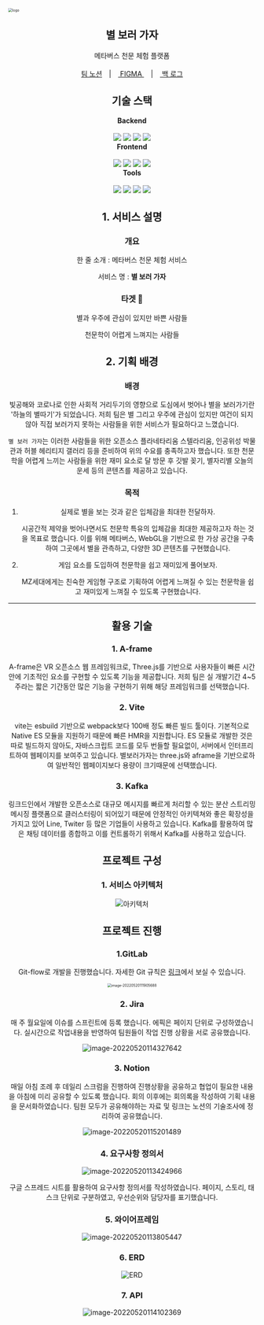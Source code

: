 <img src="README.assets/logo.png" alt="logo" style="zoom: 50%;" />

<center>

## <center>별 보러 가자</center>

<center>메타버스 천문 체험 플랫폼</center>
<br>
<center><a href="https://www.notion.so/haeinpark/SSAFY-be109d4349604666b99b90c74158cd8e">팀 노션</a>　|　<a href="https://www.figma.com/file/gT8h8FPEXTNB7b1F1sRqHK/%EB%B3%84%EB%B3%B4%EB%9F%AC%EA%B0%80%EC%9E%90?node-id=0%3A1"> FIGMA </a>　|　<a href="https://docs.google.com/spreadsheets/d/1pjDT7OodQxBNo8Usj1N_JDam9GTGSz1guHb6KDOD1Sw/edit#gid=0"> 백 로그</a></center>



## <center>기술 스택</center>

<center><b>Backend</b></center>
<br>
<img src="https://img.shields.io/badge/Spring Boot-6DB33F?style=for-the-badge&logo=Spring Boot&logoColor=white">    
<img src="https://img.shields.io/badge/Apach Kafka-231F20?style=for-the-badge&logo=Apache Kafka&logoColor=white">
<img src="https://img.shields.io/badge/Redis-DC382D?style=for-the-badge&logo=Redis&logoColor=white">
<img src="https://img.shields.io/badge/MySQL-4479A1?style=for-the-badge&logo=MySQL&logoColor=white">


<br>
<center><b>Frontend</b></center>
<br>
<img src="https://img.shields.io/badge/React-61DAFB?style=for-the-badge&logo=React&logoColor=white"> 
<img src="https://img.shields.io/badge/Vite-646CFF?style=for-the-badge&logo=Vite&logoColor=white"> 
<img src="https://img.shields.io/badge/AFrame-EF2D5E?style=for-the-badge&logo=A-Frame&logoColor=white"> 
<img src="https://img.shields.io/badge/Three.js-000000?style=for-the-badge&logo=Three.js&logoColor=white">


<br>
<center><b>Tools</b></center>
<br>
<img src="https://img.shields.io/badge/Notion-001234?style=for-the-badge&logo=Notion&logoColor=white">
<img src="https://img.shields.io/badge/MatterMost-0058CC?style=for-the-badge&logo=MatterMost&logoColor=white">
<img src="https://img.shields.io/badge/Gitlab-FC6D26?style=for-the-badge&logo=Gitlab&logoColor=white">
<img src="https://img.shields.io/badge/Jira-0052CC?style=for-the-badge&logo=Jira&logoColor=white">



 ## **1. 서비스 설명**

 ### 개요

 한 줄 소개 : 메타버스 천문 체험 서비스

 서비스 명 : **별 보러 가자**



 ### **타겟 🎯**

별과 우주에 관심이 있지만 바쁜 사람들

천문학이 어렵게 느껴지는 사람들





## 2. 기획 배경

### 배경

빛공해와 코로나로 인한 사회적 거리두기의 영향으로 도심에서 벗어나 별을 보러가기란 '하늘의 별따기'가 되었습니다. 저희 팀은 별 그리고 우주에 관심이 있지만 여건이 되지 않아 직접 보러가지 못하는 사람들을 위한 서비스가 필요하다고 느꼈습니다.

`별 보러 가자`는 이러한 사람들을 위한 오픈소스 플라네타리움 스텔라리움, 인공위성 박물관과 허블 헤리티지 갤러리 등을 준비하여 위의 수요를 충족하고자 했습니다. 또한 천문학을 어렵게 느끼는 사람들을 위한 재미 요소로 달 방문 후 깃발 꽂기, 별자리별 오늘의 운세 등의 콘텐츠를 제공하고 있습니다.



### 목적

1. 실제로 별을 보는 것과 같은 입체감을 최대한 전달하자.

   시공간적 제약을 벗어나면서도 천문학 특유의 입체감을 최대한 제공하고자 하는 것을 목표로 했습니다. 이를 위해 메타버스, WebGL을 기반으로 한 가상 공간을 구축하여 그곳에서 별을 관측하고, 다양한 3D 콘텐츠를 구현했습니다.

2. 게임 요소를 도입하여 천문학을 쉽고 재미있게 풀어보자.

   MZ세대에게는 친숙한 게임형 구조로 기획하여 어렵게 느껴질 수 있는 천문학을 쉽고 재미있게 느껴질 수 있도록 구현했습니다.

 

---



## 활용 기술



### 1. A-frame

A-frame은 VR 오픈소스 웹 프레임워크로, Three.js를 기반으로 사용자들이 빠른 시간안에 기초적인 요소를 구현할 수 있도록 기능을 제공합니다. 저희 팀은 실 개발기간 4~5주라는 짧은 기간동안 많은 기능을 구현하기 위해 해당 프레임워크를 선택했습니다.



### 2. Vite

vite는 esbuild 기반으로 webpack보다 100배 정도 빠른 빌드 툴이다. 기본적으로 Native ES 모듈을 지원하기 때문에 빠른 HMR을 지원합니다. ES 모듈로 개발한 것은 따로 빌드하지 않아도, 자바스크립트 코드를 모두 번들할 필요없이, 서버에서 인터프리트하여 웹페이지를 보여주고 있습니다. 별보러가자는 three.js와 aframe을 기반으로하여 일반적인 웹페이지보다 용량이 크기때문에 선택했습니다.



### 3. Kafka

링크드인에서 개발한 오픈소스로 대규모 메시지를 빠르게 처리할 수 있는  분산 스트리밍 메시징 플랫폼으로 클러스터링이 되어있기 때문에 안정적인 아키텍쳐와 좋은 확장성을 가지고 있어 Line, Twiter 등 많은 기업들이 사용하고 있습니다. Kafka를 활용하여 많은 채팅 데이터를 종합하고 이를 컨트롤하기 위해서 Kafka를 사용하고 있습니다.



## 프로젝트 구성

### 1. 서비스 아키텍처

![아키텍처](README.assets/아키텍처.jpg)







## 프로젝트 진행

### 1.GitLab

Git-flow로 개발을 진행했습니다. 자세한 Git 규칙은 [링크](https://www.notion.so/haeinpark/Git-917bbbb659c4428f92dda63abc1523fb)에서 보실 수 있습니다.

<img src="README.assets/image-20220520111905688.png" alt="image-20220520111905688" style="zoom:50%;" />

### 2. Jira

매 주 월요일에 이슈를 스프린트에 등록 했습니다. 에픽은 페이지 단위로 구성하였습니다. 실시간으로 작업내용을 반영하여 팀원들이 작업 진행 상황을 서로 공유했습니다.

![image-20220520114327642](README.assets/image-20220520114327642.png)



### 3. Notion

매일 아침 조례 후 데일리 스크럼을 진행하여 진행상황을 공유하고 협업이 필요한 내용을 아침에 미리 공유할 수 있도록 했습니다. 회의 이후에는 회의록을 작성하여 기획 내용을 문서화하였습니다. 팀원 모두가 공유해야하는 자료 및 링크는 노션의 기술조사에 정리하여 공유했습니다.

![image-20220520115201489](README.assets/image-20220520115201489.png)



### 4. 요구사항 정의서

![image-20220520113424966](README.assets/image-20220520113424966.png)



구글 스프레드 시트를 활용하여 요구사항 정의서를 작성하였습니다. 페이지, 스토리, 태스크 단위로 구분하였고, 우선순위와 담당자를 표기했습니다.



### 5. 와이어프레임

![image-20220520113805447](README.assets/image-20220520113805447.png)

### 6. ERD

![ERD](README.assets/ERD.png)

### 7. API

![image-20220520114102369](README.assets/image-20220520114102369.png)



</center>
